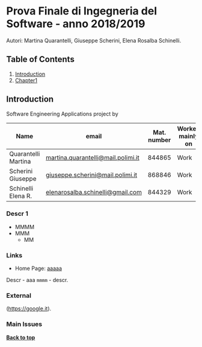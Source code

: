 # Prova Finale di Ingegneria del Software - anno 2018/2019
Autori: Martina Quarantelli, Giuseppe Scherini, Elena Rosalba Schinelli.

## Table of Contents

1. [Introduction](#introduction)
1. [Chapter1](#chapter1)


## Introduction

Software Engineering Applications project by


| Name | email | Mat. number | Worked mainly on |
| --- | --- | --- | --- |
| Quarantelli Martina | martina.quarantelli@mail.polimi.it | 844865 | Work | 
| Scherini Giuseppe | giuseppe.scherini@mail.polimi.it | 868846 | Work |
| Schinelli Elena R.| elenarosalba.schinelli@gmail.com| 844329  | Work |

### Descr 1


  * MMMM
  * MMM
    * MM

### Links


  * Home Page: [aaaaa](https://)

Descr - aaa  `mmmm` - descr.  


### External

(https://google.it).

### Main Issues



**[Back to top](#table-of-contents)**
